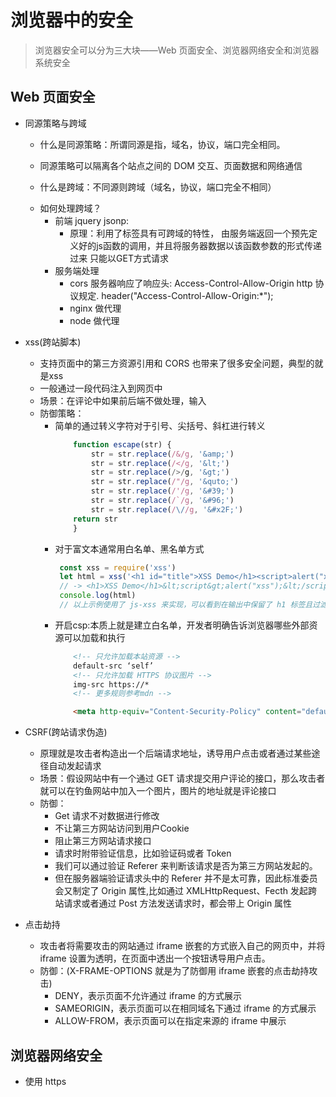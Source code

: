 # 浏览器中的安全
>浏览器安全可以分为三大块——Web 页面安全、浏览器网络安全和浏览器系统安全

## Web 页面安全
* 同源策略与跨域
  - 什么是同源策略：所谓同源是指，域名，协议，端口完全相同。
  - 同源策略可以隔离各个站点之间的 DOM 交互、页面数据和网络通信

  - 什么是跨域：不同源则跨域（域名，协议，端口完全不相同）
  + 如何处理跨域？
    - 前端 jquery jsonp:
        - 原理：利用了<script src=""></script>标签具有可跨域的特性，
                由服务端返回一个预先定义好的js函数的调用，并且将服务器数据以该函数参数的形式传递过来
                只能以GET方式请求
    - 服务端处理
        - cors 服务器响应了响应头: Access-Control-Allow-Origin http 协议规定.
        header("Access-Control-Allow-Origin:*");
        - nginx 做代理
        - node 做代理

* xss(跨站脚本)
  - 支持页面中的第三方资源引用和 CORS 也带来了很多安全问题，典型的就是xss
  - 一般通过一段代码注入到网页中
  - 场景：在评论中如果前后端不做处理，输入<script>alert('操')</script>
  + 防御策略：
    - 简单的通过转义字符对于引号、尖括号、斜杠进行转义
        ```js
            function escape(str) {
                str = str.replace(/&/g, '&amp;')
                str = str.replace(/</g, '&lt;')
                str = str.replace(/>/g, '&gt;')
                str = str.replace(/"/g, '&quto;')
                str = str.replace(/'/g, '&#39;')
                str = str.replace(/`/g, '&#96;')
                str = str.replace(/\//g, '&#x2F;')
            return str
            }
        ```
    - 对于富文本通常用白名单、黑名单方式
       ```js
        const xss = require('xss')
        let html = xss('<h1 id="title">XSS Demo</h1><script>alert("xss");</script>')
        // -> <h1>XSS Demo</h1>&lt;script&gt;alert("xss");&lt;/script&gt;
        console.log(html)
        // 以上示例使用了 js-xss 来实现，可以看到在输出中保留了 h1 标签且过滤了 script 标签。
       ```
    - 开启csp:本质上就是建立白名单，开发者明确告诉浏览器哪些外部资源可以加载和执行
        ```html
            <!-- 只允许加载本站资源 -->
            default-src ‘self’
            <!-- 只允许加载 HTTPS 协议图片 -->
            img-src https://*
            <!-- 更多规则参考mdn -->

            <meta http-equiv="Content-Security-Policy" content="default-src 'self'; img-src https://*; child-src 'none';">
        ```

* CSRF(跨站请求伪造)
    - 原理就是攻击者构造出一个后端请求地址，诱导用户点击或者通过某些途径自动发起请求
    - 场景：假设网站中有一个通过 GET 请求提交用户评论的接口，那么攻击者就可以在钓鱼网站中加入一个图片，图片的地址就是评论接口
    + 防御：
      - Get 请求不对数据进行修改
      - 不让第三方网站访问到用户Cookie
      - 阻止第三方网站请求接口
      - 请求时附带验证信息，比如验证码或者 Token
      - 我们可以通过验证 Referer 来判断该请求是否为第三方网站发起的。
      - 但在服务器端验证请求头中的 Referer 并不是太可靠，因此标准委员会又制定了 Origin 属性,比如通过 XMLHttpRequest、Fecth 发起跨站请求或者通过 Post 方法发送请求时，都会带上 Origin 属性

 * 点击劫持
    - 攻击者将需要攻击的网站通过 iframe 嵌套的方式嵌入自己的网页中，并将 iframe 设置为透明，在页面中透出一个按钮诱导用户点击。
    + 防御：(X-FRAME-OPTIONS  就是为了防御用 iframe 嵌套的点击劫持攻击)
      - DENY，表示页面不允许通过 iframe 的方式展示
      - SAMEORIGIN，表示页面可以在相同域名下通过 iframe 的方式展示
      - ALLOW-FROM，表示页面可以在指定来源的 iframe 中展示

## 浏览器网络安全
* 使用 https
